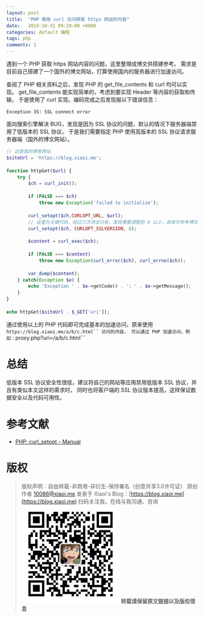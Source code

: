 ```yaml
---
layout: post
title:  "PHP 使用 curl 访问获取 https 网站的内容"
date:   2019-10-31 09:29:00 +0800
categories: default 编程
tags: php
comments: 1
---
```

遇到一个 PHP 获取 https 网站内容的问题，这里整理成博文供搭建参考。
需求是目前自己搭建了一个国外的博文网站，打算使用国内的服务器进行加速访问。

查阅了 PHP 相关资料之后，发现 PHP 的 get_file_contents 和 curl 均可以实现。
get_file_contents 能实现简单的，考虑到要实现 Header 等内容的获取和传输，
于是使用了 curl 实现。编码完成之后发现报以下错误信息：
```
Exception 35: SSL connect error
```
面向搜索引擎解决 BUG，发现是因为 SSL 协议的问题，默认的情况下服务器端禁用了低版本的 SSL 协议，
于是我们需要指定 PHP 使用高版本的 SSL 协议请求服务器端（国外的博文网站）。
```php
// 这是我的博客网站
$siteUrl = 'https://blog.xiaoi.me';

function httpGet($url) {
    try {
        $ch = curl_init();
    
        if (FALSE === $ch)
            throw new Exception('failed to initialize');
 
        curl_setopt($ch,CURLOPT_URL, $url);
        // 这里为关键代码，经过几次测试只有，发现需要调整到 6 以上，具体可参考博文底部链接
        curl_setopt($ch, CURLOPT_SSLVERSION, 6);
    
        $content = curl_exec($ch);
    
        if (FALSE === $content)
            throw new Exception(curl_error($ch), curl_errno($ch));
    
        var_dump($content);
    } catch(Exception $e) {
        echo 'Exception ' . $e->getCode() . ': ' . $e->getMessage();
    }
}

echo httpGet($siteUrl . $_GET['uri']);
```
通过使用以上的 PHP 代码即可完成基本的加速访问，原来使用 ```https://blog.xiaoi.me/a/b/c.html`` 访问的内容，
可以通过 PHP 加速访问，例如：```proxy.php?uri=/a/b/c.html```
# 总结
低版本 SSL 协议安全性很低，建议将自己的网站等应用禁用低版本 SSL 协议，并且有类似本文这样的需求时，
同时也将客户端的 SSL 协议版本提高，这样保证数据安全以及代码可用性。
# 参考文献
 - [PHP: curl_setopt - Manual](https://www.php.net/manual/en/function.curl-setopt.php)
# 版权
 > 版权声明：自由转载-非商用-非衍生-保持署名（创意共享3.0许可证）
原创作者 10086@xiaoi.me 发表于 Xiaoi's Blog：[https://blog.xiaoi.me](https://blog.xiaoi.me)
扫码关注我，在线与我沟通、咨询
![image](/assets/res/qrcode.png)
**转载请保留原文链接以及版权信息**